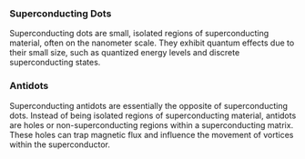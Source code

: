 ### Superconducting Dots
Superconducting dots are small, isolated regions of superconducting material, often on the nanometer scale. They exhibit quantum effects due to their small size, such as quantized energy levels and discrete superconducting states.

### Antidots
Superconducting antidots are essentially the opposite of superconducting dots. Instead of being isolated regions of superconducting material, antidots are holes or non-superconducting regions within a superconducting matrix. These holes can trap magnetic flux and influence the movement of vortices within the superconductor.